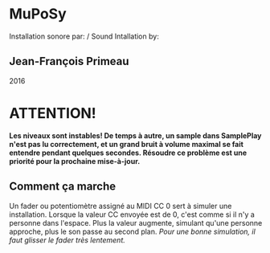 MuPoSy
======

Installation sonore par: / Sound Intallation by:

Jean-François Primeau
---------------------

2016

ATTENTION!
==========
**Les niveaux sont instables! De temps à autre, un sample dans SamplePlay
n'est pas lu correctement, et un grand bruit à volume maximal se fait entendre
pendant quelques secondes.  Résoudre ce problème est une priorité pour la 
prochaine mise-à-jour.**


Comment ça marche
-----------------

Un fader ou potentiomètre assigné au MIDI CC 0 sert à simuler une installation.
Lorsque la valeur CC envoyée est de 0, c'est comme si il n'y a personne dans
l'espace.  Plus la valeur augmente, simulant qu'une personne approche, plus le
son passe au second plan.  _Pour une bonne simulation, il faut glisser le fader
très lentement._








